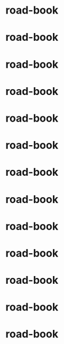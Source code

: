 # road-book
# road-book
# road-book
# road-book
# road-book
# road-book
# road-book
# road-book
# road-book
# road-book
# road-book
# road-book
# road-book
